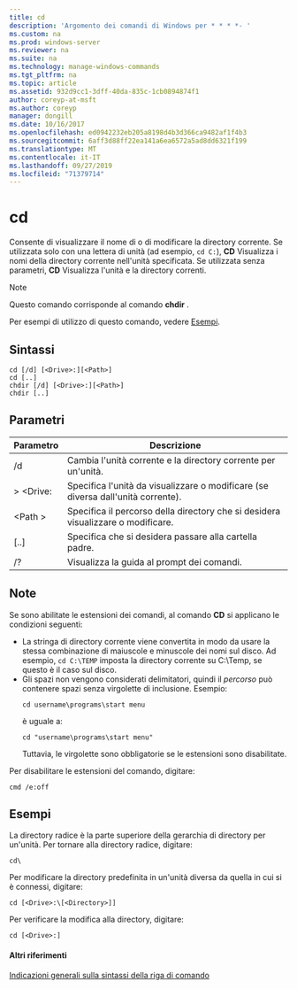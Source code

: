```yaml
---
title: cd
description: 'Argomento dei comandi di Windows per * * * *- '
ms.custom: na
ms.prod: windows-server
ms.reviewer: na
ms.suite: na
ms.technology: manage-windows-commands
ms.tgt_pltfrm: na
ms.topic: article
ms.assetid: 932d9cc1-3dff-40da-835c-1cb0894874f1
author: coreyp-at-msft
ms.author: coreyp
manager: dongill
ms.date: 10/16/2017
ms.openlocfilehash: ed0942232eb205a8198d4b3d366ca9482af1f4b3
ms.sourcegitcommit: 6aff3d88ff22ea141a6ea6572a5ad8dd6321f199
ms.translationtype: MT
ms.contentlocale: it-IT
ms.lasthandoff: 09/27/2019
ms.locfileid: "71379714"
---
```

# <a name="cd"></a>cd



Consente di visualizzare il nome di o di modificare la directory corrente. Se utilizzata solo con una lettera di unità (ad esempio, `cd C:`), **CD** Visualizza i nomi della directory corrente nell'unità specificata. Se utilizzata senza parametri, **CD** Visualizza l'unità e la directory correnti.

> [!NOTE]
> Questo comando corrisponde al comando **chdir** .

Per esempi di utilizzo di questo comando, vedere [Esempi](#BKMK_examples).

## <a name="syntax"></a>Sintassi

```
cd [/d] [<Drive>:][<Path>]
cd [..]
chdir [/d] [<Drive>:][<Path>]
chdir [..]
```

## <a name="parameters"></a>Parametri

|Parametro|Descrizione|
|---------|-----------|
|/d|Cambia l'unità corrente e la directory corrente per un'unità.|
|> \<Drive:|Specifica l'unità da visualizzare o modificare (se diversa dall'unità corrente).|
|\<Path >|Specifica il percorso della directory che si desidera visualizzare o modificare.|
|[..]|Specifica che si desidera passare alla cartella padre.|
|/?|Visualizza la guida al prompt dei comandi.|

## <a name="remarks"></a>Note

Se sono abilitate le estensioni dei comandi, al comando **CD** si applicano le condizioni seguenti:
- La stringa di directory corrente viene convertita in modo da usare la stessa combinazione di maiuscole e minuscole dei nomi sul disco. Ad esempio, `cd C:\TEMP` imposta la directory corrente su C:\Temp, se questo è il caso sul disco.
- Gli spazi non vengono considerati delimitatori, quindi il *percorso* può contenere spazi senza virgolette di inclusione. Esempio:  
  ```
  cd username\programs\start menu
  ```  
  è uguale a:  
  ```
  cd "username\programs\start menu"
  ```  
  Tuttavia, le virgolette sono obbligatorie se le estensioni sono disabilitate.

Per disabilitare le estensioni del comando, digitare:
```
cmd /e:off
```

## <a name="BKMK_examples"></a>Esempi

La directory radice è la parte superiore della gerarchia di directory per un'unità. Per tornare alla directory radice, digitare:
```
cd\
```
Per modificare la directory predefinita in un'unità diversa da quella in cui si è connessi, digitare:
```
cd [<Drive>:\[<Directory>]]
```
Per verificare la modifica alla directory, digitare:
```
cd [<Drive>:]
```

#### <a name="additional-references"></a>Altri riferimenti

[Indicazioni generali sulla sintassi della riga di comando](command-line-syntax-key.md)